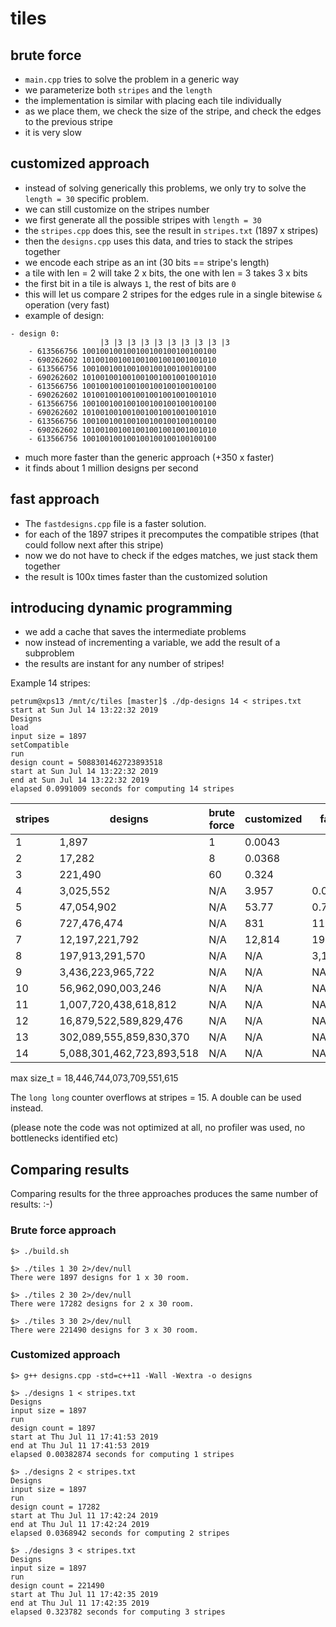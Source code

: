 # tiles


## brute force
* ```main.cpp``` tries to solve the problem in a generic way
* we parameterize both ```stripes``` and the ```length```
* the implementation is similar with placing each tile individually
* as we place them, we check the size of the stripe, and check the edges to the previous stripe
* it is very slow

## customized approach
* instead of solving generically this problems, we only try to solve the ```length = 30``` specific problem.
* we can still customize on the stripes number
* we first generate all the possible stripes with ```length = 30```
* the ```stripes.cpp``` does this, see the result in ```stripes.txt``` (1897 x stripes)
* then the ```designs.cpp``` uses this data, and tries to stack the stripes together
* we encode each stripe as an int (30 bits == stripe's length)
* a tile with len = 2 will take 2 x bits, the one with len = 3 takes 3 x bits
* the first bit in a tile is always ```1```, the rest of bits are ```0```
* this will let us compare 2 stripes for the edges rule in a single bitewise ```&``` operation (very fast)
* example of design:
```
- design 0:
                    |3 |3 |3 |3 |3 |3 |3 |3 |3 |3
	- 613566756 100100100100100100100100100100
	- 690262602 101001001001001001001001001010
	- 613566756 100100100100100100100100100100
	- 690262602 101001001001001001001001001010
	- 613566756 100100100100100100100100100100
	- 690262602 101001001001001001001001001010
	- 613566756 100100100100100100100100100100
	- 690262602 101001001001001001001001001010
	- 613566756 100100100100100100100100100100
	- 690262602 101001001001001001001001001010
	- 613566756 100100100100100100100100100100
```
* much more faster than the generic approach (+350 x faster)
* it finds about 1 million designs per second

## fast approach

 
* The ```fastdesigns.cpp``` file is a faster solution.
* for each of the 1897 stripes it precomputes the compatible stripes (that could follow next after this stripe) 
* now we do not have to check if the edges matches, we just stack them together
* the result is 100x times faster than the customized solution

## introducing dynamic programming
* we add a cache that saves the intermediate problems
* now instead of incrementing a variable, we add the result of a subproblem
* the results are instant for any number of stripes!

Example 14 stripes:
```
petrum@xps13 /mnt/c/tiles [master]$ ./dp-designs 14 < stripes.txt
start at Sun Jul 14 13:22:32 2019
Designs
load
input size = 1897
setCompatible
run
design count = 5088301462723893518
start at Sun Jul 14 13:22:32 2019
end at Sun Jul 14 13:22:32 2019
elapsed 0.0991009 seconds for computing 14 stripes
```
stripes	| designs | 	brute force    	| customized | fast
------- | --------|------------|---------|----
1 	    |  1,897  | 1 |	 0.0043	 |
2 	    |  17,282 | 8|	0.0368  |
3 	    |  221,490 | 60 |   0.324  | 
4 	    |  3,025,552 	|  N/A | 3.957 | 0.0865
5 	    |  47,054,902 | N/A | 53.77  | 0.793
6 	    |  727,476,474 | N/A | 831	 | 11.6
7 	    | 12,197,221,792 |  N/A |   12,814   | 190
8 	    | 197,913,291,570   	|     N/A | N/A  | 3,116
9 	    | 	3,436,223,965,722	       	|     N/A | N/A  | NA
10 	    | 	56,962,090,003,246	       	|     N/A | N/A  | NA
11 	    | 	1,007,720,438,618,812	       	|     N/A | N/A  | NA
12 	    | 	16,879,522,589,829,476	       	|     N/A | N/A  | NA
13 	    | 	302,089,555,859,830,370	       	|     N/A | N/A  | NA
14 	    | 	5,088,301,462,723,893,518    	|     N/A | N/A  | NA

max size_t = 18,446,744,073,709,551,615

The ```long long``` counter overflows at stripes = 15.
A double can be used instead.

(please note the code was not optimized at all, no profiler was used, no bottlenecks identified etc)

## Comparing results

Comparing results for the three approaches produces the same number of results: :-)
### Brute force approach
```
$> ./build.sh

$> ./tiles 1 30 2>/dev/null
There were 1897 designs for 1 x 30 room.

$> ./tiles 2 30 2>/dev/null
There were 17282 designs for 2 x 30 room.

$> ./tiles 3 30 2>/dev/null
There were 221490 designs for 3 x 30 room.
```
### Customized approach
```
$> g++ designs.cpp -std=c++11 -Wall -Wextra -o designs

$> ./designs 1 < stripes.txt
Designs
input size = 1897
run
design count = 1897
start at Thu Jul 11 17:41:53 2019
end at Thu Jul 11 17:41:53 2019
elapsed 0.00382874 seconds for computing 1 stripes

$> ./designs 2 < stripes.txt
Designs
input size = 1897
run
design count = 17282
start at Thu Jul 11 17:42:24 2019
end at Thu Jul 11 17:42:24 2019
elapsed 0.0368942 seconds for computing 2 stripes

$> ./designs 3 < stripes.txt
Designs
input size = 1897
run
design count = 221490
start at Thu Jul 11 17:42:35 2019
end at Thu Jul 11 17:42:35 2019
elapsed 0.323782 seconds for computing 3 stripes
```






